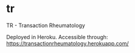 # tr
TR - Transaction Rheumatology

Deployed in Heroku. Accessible through: https://transactionrheumatology.herokuapp.com/
